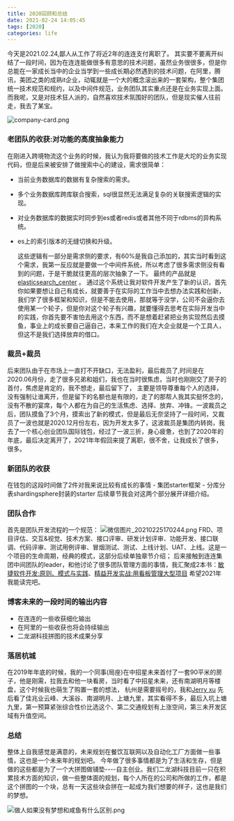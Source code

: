 ```yaml
---
title: 2020回顾和总结
date: 2021-02-24 14:05:45
tags: [2020]
categories: life
---
```


今天是2021.02.24,鄙人从工作了将近2年的连连支付离职了。
其实要不要离开纠结了一段时间，因为在连连能做很多有意思的技术问题，虽然业务很很多，但是你总能在一家成长当中的企业当学到一些成长期必然遇到的技术问题，在阿里，腾讯，美团之类的成熟it企业，动辄就是一个大的概念滚出来的一套架构，整个集团统一技术规范和规约，以及中间件规范，业务团队其实重点还是在业务实现上面。而我呢，又是对技术狂人派的，自然喜欢技术氛围好的团队，但是现实催人往前走，我去了某宝。
<!-- more -->
![company-card.png](https://i.loli.net/2021/02/24/UjhgrHAM8K2dwV9.png)
### 老团队的收获:对功能的高度抽象能力
在刚进入跨境物流这个业务的时候，我认为我将要做的技术工作是大坨的业务实现代码，但是后来被安排了做搜索中心的建设，需求很简单：
- 当前业务数据库的数据有复杂搜索的需求。
- 多个业务数据库跨库联合搜索，sql很显然无法满足复杂的关联搜索逻辑的实现。
- 对业务数据库的数据实时同步到es或者redis或者其他不同于rdbms的异构系统。
- es上的索引版本的无缝切换和升级。

  这些逻辑有一部分是需求侧的要求，有60%是我自己添加的，其实当时看到这个需求，我第一反应就是要做一个中间件系统，所以考虑了很多需求侧没有看到的问题，于是干脆就往更高的层次抽象了一下。
最终的产品就是 [elasticsearch_center](https://ceaser.wang/2019/07/16/elasticsearch/elasticsearch_center/) 。
通过这个系统让我对软件开发产生了新的认识，首先你如果要想让自己有成长，就要善于在实际的工作当中去想办法实践和创新，我们学了很多框架和知识，但是不能去使用，那就等于没学，公司不会逼你去使用某一个轮子，但是你对这个轮子有兴趣，就要懂得去思考在实际开发当中的实践，你首先要不害怕去用这个东西，而不是想着赶紧把业务实现然后去摸鱼，事业上的成长要自己逼自己，本来工作的我们在大企业就是一个工具人，但这不是我们选择放弃的借口。

### 裁员+裁员
  后来团队由于在市场上一直打不开缺口，无法盈利，最后裁员了,时间是在2020.06月份，走了很多兄弟和姐们，我也在当时很焦虑，当时也刚刚交了房子的首付，焦虑是肯定的，我不想走，最后留下了，
主要是领导尊重每个人的选择，没有强制让谁离开，但是留下的名额也是有限的，走了的那帮人我其实挺怀念的，没有不散的宴席，每个人都在为自己的生活焦虑、选择、放弃、冲锋。一波裁员之后，团队摸鱼了3个月，摸索出了新的模式，但是最后无奈坚持了一段时间，又裁员了一波也就是2020.12月份左右，因为开发太多了，这波裁员是集团内转岗，我去了一个核心创业团队国际钱包，经过了一波三折，身心疲惫，也到了2020年的年底，最后决定离开了，2021年年假回来提了离职，很不舍，让我成长了很多，很多。

### 新团队的收获
  在钱包的这段时间做了2件对我来说比较有成长的事情
    - 集团starter框架
    - 分库分表shardingsphere封装的starter
  后续章节我会对这两个部分展开详细介绍。
### 团队合作
  首先是团队开发流程的一个规范：
  ![微信图片_20210225170244.png](https://i.loli.net/2021/02/25/tPEDWed8TbopY5x.png)
  FRD、项目评估、交互&视觉、技术方案、接口评审、研发计划评审、功能开发、接口联调、代码评审、测试用例评审、冒烟测试、测试、上线计划、UAT、上线。这是一个项目的生命周期，经典的模式，这部分后续单独章节介绍；
  后来接触到连连集团中间团队的leader，和他讨论了很多团队管理方面的事情，我汇聚成2本书：[敏捷软件开发:原则、模式与实践](https://weread.qq.com/web/appreader/82832cf0811e3a305g0100aakcfc32da010cfcd208495488?wtheme=white&wfrom=app&wvid=8805283&scene=bottomSheetShare)、[精益开发实战:用看板管理大型项目](https://baike.baidu.com/item/%E7%B2%BE%E7%9B%8A%E5%BC%80%E5%8F%91%E5%AE%9E%E6%88%98%EF%BC%9A%E7%94%A8%E7%9C%8B%E6%9D%BF%E7%AE%A1%E7%90%86%E5%A4%A7%E5%9E%8B%E9%A1%B9%E7%9B%AE/1814329?fr=aladdin) 希望2021年我能读完吧。

### 博客未来的一段时间的输出内容
  - 在连连的一些收获细化输出
  - 在阿里的一些收获也将会持续输出
  - 二龙湖科技拼图的技术成果分享

### 落居杭城
  在2019年年底的时候，我的一个同事(局座)在中招星未来首付了一套90平米的房子，他是刚需，拉我去和他一块看房，当时看了中招星未来，还有南湖明月等楼盘，这个时候我也萌生了购置一套的想法，
杭州是需要摇号的，我和[Jerry xu](https://incoder.org/about/) 先后看了佳兆业云峰、大溪谷、南湖明月、上塘九里，其实看得不多，最后入坑上塘九里，第一预算紧张综合性价比选这个、第二交通规划有上涨空间，第三未开发区域有升值空间。

### 总结
  整体上自我感觉是满意的，未来规划在餐饮互联网以及自动化工厂方面做一些事情，这也是一个未来年的规划吧。
今年做了很多事情都是为了生活和生存，但是做的这些都是为了一个大拼图做铺垫----自主创业。我们二龙湖科技目前一只在积累技术方面的知识，做一些整体面的规划，每个人所在的公司和所做的工作，都是这个拼图的一个块，总有一天这些块会拼在一起成为我们想要的样子，这也是我们的梦想。

![做人如果没有梦想和咸鱼有什么区别.png](https://i.loli.net/2021/02/25/Xs7kMrD82AqHZzc.png)
